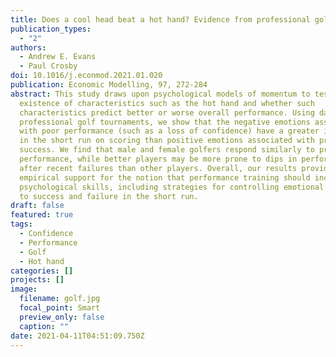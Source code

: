 ```yaml
---
title: Does a cool head beat a hot hand? Evidence from professional golf
publication_types:
  - "2"
authors:
  - Andrew E. Evans
  - Paul Crosby
doi: 10.1016/j.econmod.2021.01.020
publication: Economic Modelling, 97, 272-284
abstract: This study draws upon psychological models of momentum to test for the
  existence of characteristics such as the hot hand and whether such
  characteristics predict better or worse overall performance. Using data from
  professional golf tournaments, we show that the negative emotions associated
  with poor performance (such as a loss of confidence) have a greater influence
  in the short run on scoring than positive emotions associated with prior
  success. We find that male and female golfers respond similarly to prior hole
  performance, while better players may be more prone to dips in performance
  after recent failures than other players. Overall, our results provide
  empirical support for the notion that performance training should incorporate
  psychological skills, including strategies for controlling emotional responses
  to success and failure in the short run.
draft: false
featured: true
tags:
  - Confidence
  - Performance
  - Golf
  - Hot hand
categories: []
projects: []
image:
  filename: golf.jpg
  focal_point: Smart
  preview_only: false
  caption: ""
date: 2021-04-11T04:51:09.750Z
---
```

